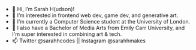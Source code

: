 - 👋 Hi, I’m Sarah H(udson)!
- 👀 I’m interested in frontend web dev, game dev, and generative art.
- 🌱 I’m currently a Computer Science student at the University of London.
- 🎨 I also have a Bachelor of Media Arts from Emily Carr University, and I'm super interested in combining art & tech.
- 📫 Twitter @sarahhcodes || Instagram @sarahhmakes

<!---
sarahhcodes/sarahhcodes is a ✨ special ✨ repository because its `README.md` (this file) appears on your GitHub profile.
You can click the Preview link to take a look at your changes.
--->
